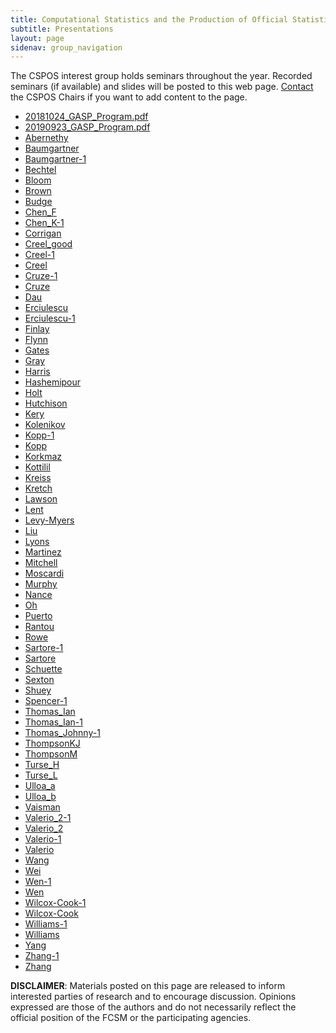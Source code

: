 ```yaml
---
title: Computational Statistics and the Production of Official Statistics (CSPOS)
subtitle: Presentations
layout: page
sidenav: group_navigation
---
```


<p>The CSPOS interest group holds seminars throughout the year. Recorded seminars (if available) and slides will be posted to this web page. <a href="{{site.baseurl}}/groups/cspos/">Contact</a> the CSPOS Chairs if you want to add content to the page.</p>

<ul>
 <li><a href="{{site.baseurl}}/assets/files/docs/gasp/20181024_GASP_Program.pdf" target="_blank">20181024_GASP_Program.pdf</a></li>
 <li><a href="{{site.baseurl}}/assets/files/docs/gasp/20190923_GASP_Program.pdf" target="_blank">20190923_GASP_Program.pdf</a></li>
 <li><a href="{{site.baseurl}}/assets/files/docs/gasp/Abernethy.pdf" target="_blank">Abernethy</a></li>
 <li><a href="{{site.baseurl}}/assets/files/docs/gasp/Baumgartner.pdf" target="_blank">Baumgartner</a></li>
 <li><a href="{{site.baseurl}}/assets/files/docs/gasp/Baumgartner-1.pdf" target="_blank">Baumgartner-1</a></li>
 <li><a href="{{site.baseurl}}/assets/files/docs/gasp/Bechtel.pdf" target="_blank">Bechtel</a></li>
 <li><a href="{{site.baseurl}}/assets/files/docs/gasp/Bloom.pdf" target="_blank">Bloom</a></li>
 <li><a href="{{site.baseurl}}/assets/files/docs/gasp/Brown.pdf" target="_blank">Brown</a></li>
 <li><a href="{{site.baseurl}}/assets/files/docs/gasp/Budge.pdf" target="_blank">Budge</a></li>
 <li><a href="{{site.baseurl}}/assets/files/docs/gasp/Chen_F.pdf" target="_blank">Chen_F</a></li>
 <li><a href="{{site.baseurl}}/assets/files/docs/gasp/Chen_K-1.pdf" target="_blank">Chen_K-1</a></li>
 <li><a href="{{site.baseurl}}/assets/files/docs/gasp/Corrigan.pdf" target="_blank">Corrigan</a></li>
 <li><a href="{{site.baseurl}}/assets/files/docs/gasp/Creel_good.pdf" target="_blank">Creel_good</a></li>
 <li><a href="{{site.baseurl}}/assets/files/docs/gasp/Creel-1.pdf" target="_blank">Creel-1</a></li>
 <li><a href="{{site.baseurl}}/assets/files/docs/gasp/Creel.pdf" target="_blank">Creel</a></li>
 <li><a href="{{site.baseurl}}/assets/files/docs/gasp/Cruze-1.pdf" target="_blank">Cruze-1</a></li>
 <li><a href="{{site.baseurl}}/assets/files/docs/gasp/Cruze.pdf" target="_blank">Cruze</a></li>
 <li><a href="{{site.baseurl}}/assets/files/docs/gasp/Dau.pdf" target="_blank">Dau</a></li>
 <li><a href="{{site.baseurl}}/assets/files/docs/gasp/Erciulescu.pdf" target="_blank">Erciulescu</a></li>
 <li><a href="{{site.baseurl}}/assets/files/docs/gasp/Erciulescu-1.pdf" target="_blank">Erciulescu-1</a></li>
 <li><a href="{{site.baseurl}}/assets/files/docs/gasp/Finlay.pdf" target="_blank">Finlay</a></li>
 <li><a href="{{site.baseurl}}/assets/files/docs/gasp/Flynn.pdf" target="_blank">Flynn</a></li>
 <li><a href="{{site.baseurl}}/assets/files/docs/gasp/Gates.pdf" target="_blank">Gates</a></li>
 <li><a href="{{site.baseurl}}/assets/files/docs/gasp/Gray.pdf" target="_blank"> Gray</a></li>
 <li><a href="{{site.baseurl}}/assets/files/docs/gasp/Harris.pdf" target="_blank">Harris</a></li>
 <li><a href="{{site.baseurl}}/assets/files/docs/gasp/Hashemipour.pdf" target="_blank">Hashemipour</a></li>
 <li><a href="{{site.baseurl}}/assets/files/docs/gasp/Holt.pdf" target="_blank">Holt</a></li>
 <li><a href="{{site.baseurl}}/assets/files/docs/gasp/Hutchison.pdf" target="_blank">Hutchison</a></li>
 <li><a href="{{site.baseurl}}/assets/files/docs/gasp/Kery.pdf" target="_blank">Kery</a></li>
 <li><a href="{{site.baseurl}}/assets/files/docs/gasp/Kolenikov.pdf" target="_blank">Kolenikov</a></li>
 <li><a href="{{site.baseurl}}/assets/files/docs/gasp/Kopp-1.pdf" target="_blank">Kopp-1</a></li>
 <li><a href="{{site.baseurl}}/assets/files/docs/gasp/Kopp.pdf" target="_blank">Kopp</a></li>
 <li><a href="{{site.baseurl}}/assets/files/docs/gasp/Korkmaz.pdf" target="_blank">Korkmaz</a></li>
 <li><a href="{{site.baseurl}}/assets/files/docs/gasp/Kottilil.pdf" target="_blank">Kottilil</a></li>
 <li><a href="{{site.baseurl}}/assets/files/docs/gasp/Kreiss.pdf" target="_blank">Kreiss</a></li>
 <li><a href="{{site.baseurl}}/assets/files/docs/gasp/Kretch.pdf" target="_blank">Kretch</a></li>
 <li><a href="{{site.baseurl}}/assets/files/docs/gasp/Lawson.pdf" target="_blank">Lawson</a></li>
 <li><a href="{{site.baseurl}}/assets/files/docs/gasp/Lent.pdf" target="_blank">Lent</a></li>
 <li><a href="{{site.baseurl}}/assets/files/docs/gasp/Levy-Myers.pdf" target="_blank">Levy-Myers</a></li>
 <li><a href="{{site.baseurl}}/assets/files/docs/gasp/Liu.pdf" target="_blank">Liu</a></li>
 <li><a href="{{site.baseurl}}/assets/files/docs/gasp/Lyons.pdf" target="_blank">Lyons</a></li>
 <li><a href="{{site.baseurl}}/assets/files/docs/gasp/Martinez.pdf" target="_blank">Martinez</a></li>
 <li><a href="{{site.baseurl}}/assets/files/docs/gasp/Mitchell.pdf" target="_blank">Mitchell</a></li>
 <li><a href="{{site.baseurl}}/assets/files/docs/gasp/Moscardi.pdf" target="_blank">Moscardi</a></li>
 <li><a href="{{site.baseurl}}/assets/files/docs/gasp/Murphy.pdf" target="_blank">Murphy</a></li>
 <li><a href="{{site.baseurl}}/assets/files/docs/gasp/Nance.pdf" target="_blank">Nance</a></li>
 <li><a href="{{site.baseurl}}/assets/files/docs/gasp/Oh.pdf" target="_blank">Oh</a></li>
 <li><a href="{{site.baseurl}}/assets/files/docs/gasp/Puerto.pdf" target="_blank">Puerto</a></li>
 <li><a href="{{site.baseurl}}/assets/files/docs/gasp/Rantou.pdf" target="_blank">Rantou</a></li>
 <li><a href="{{site.baseurl}}/assets/files/docs/gasp/Rowe.pdf" target="_blank">Rowe</a></li>
 <li><a href="{{site.baseurl}}/assets/files/docs/gasp/Sartore-1.pdf" target="_blank">Sartore-1</a></li>
 <li><a href="{{site.baseurl}}/assets/files/docs/gasp/Sartore.pdf" target="_blank">Sartore</a></li>
 <li><a href="{{site.baseurl}}/assets/files/docs/gasp/Schuette.pdf" target="_blank">Schuette</a></li>
 <li><a href="{{site.baseurl}}/assets/files/docs/gasp/Sexton.pdf" target="_blank">Sexton</a></li>
 <li><a href="{{site.baseurl}}/assets/files/docs/gasp/Shuey.pdf" target="_blank">Shuey</a></li>
 <li><a href="{{site.baseurl}}/assets/files/docs/gasp/Spencer-1.pdf" target="_blank">Spencer-1</a></li>
 <li><a href="{{site.baseurl}}/assets/files/docs/gasp/Spencer-1.pdf" target="_blank">Thomas_Ian</a></li>
 <li><a href="{{site.baseurl}}/assets/files/docs/gasp/Thomas_Ian-1.pdf" target="_blank">Thomas_Ian-1</a></li>
 <li><a href="{{site.baseurl}}/assets/files/docs/gasp/Thomas_Johnny-1.pdf" target="_blank">Thomas_Johnny-1</a></li>
 <li><a href="{{site.baseurl}}/assets/files/docs/gasp/ThompsonKJ.pdf" target="_blank">ThompsonKJ</a></li>
 <li><a href="{{site.baseurl}}/assets/files/docs/gasp/ThompsonM.pdf" target="_blank">ThompsonM</a></li>
 <li><a href="{{site.baseurl}}/assets/files/docs/gasp/Turse_H.pdf" target="_blank">Turse_H</a></li>
 <li><a href="{{site.baseurl}}/assets/files/docs/gasp/Turse_L.pdf" target="_blank">Turse_L</a></li>
 <li><a href="{{site.baseurl}}/assets/files/docs/gasp/Ulloa_a.pdf" target="_blank">Ulloa_a</a></li>
 <li><a href="{{site.baseurl}}/assets/files/docs/gasp/Ulloa_b.pdf" target="_blank">Ulloa_b</a></li>
 <li><a href="{{site.baseurl}}/assets/files/docs/gasp/Vaisman.pdf" target="_blank">Vaisman</a></li>
 <li><a href="{{site.baseurl}}/assets/files/docs/gasp/Valerio_2-1.pdf" target="_blank">Valerio_2-1</a></li>
 <li><a href="{{site.baseurl}}/assets/files/docs/gasp/Valerio_2.pdf" target="_blank">Valerio_2</a></li>
 <li><a href="{{site.baseurl}}/assets/files/docs/gasp/Valerio-1.pdf" target="_blank">Valerio-1</a></li>
 <li><a href="{{site.baseurl}}/assets/files/docs/gasp/Valerio.pdf" target="_blank">Valerio</a></li>
 <li><a href="{{site.baseurl}}/assets/files/docs/gasp/Wang.pdf" target="_blank">Wang</a></li>
 <li><a href="{{site.baseurl}}/assets/files/docs/gasp/Wei.pdf" target="_blank">Wei</a></li>
 <li><a href="{{site.baseurl}}/assets/files/docs/gasp/Wen-1.pdf" target="_blank">Wen-1</a></li>
 <li><a href="{{site.baseurl}}/assets/files/docs/gasp/Wen.pdf" target="_blank">Wen</a></li>
 <li><a href="{{site.baseurl}}/assets/files/docs/gasp/Wilcox-Cook-1.pdf" target="_blank">Wilcox-Cook-1</a></li>
 <li><a href="{{site.baseurl}}/assets/files/docs/gasp/Wilcox-Cook.pdf" target="_blank">Wilcox-Cook</a></li>
 <li><a href="{{site.baseurl}}/assets/files/docs/gasp/Williams-1.pdf" target="_blank">Williams-1</a></li>
 <li><a href="{{site.baseurl}}/assets/files/docs/gasp/Williams.pdf" target="_blank">Williams</a></li>
 <li><a href="{{site.baseurl}}/assets/files/docs/gasp/Yang.pdf" target="_blank">Yang</a></li>
 <li><a href="{{site.baseurl}}/assets/files/docs/gasp/Zhang-1.pdf" target="_blank">Zhang-1</a></li>
 <li><a href="{{site.baseurl}}/assets/files/docs/gasp/Zhang.pdf" target="_blank">Zhang</a></li>
</ul>

<p><b>DISCLAIMER</b>: Materials posted on this page are released to inform interested parties of research and to encourage discussion. Opinions expressed are those of the authors and do not necessarily reflect the official position of the FCSM or the participating agencies.</p>
